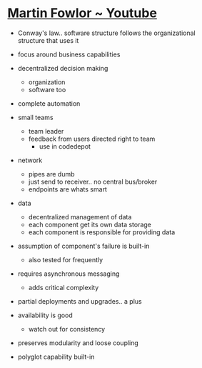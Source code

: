 # [Martin Fowlor ~ Youtube](https://youtu.be/2yko4TbC8cI)

- Conway's law.. software structure follows the organizational  
  structure that uses it
- focus around business capabilities
- decentralized decision making
  - organization
  - software too

- complete automation

- small teams
  - team leader
  - feedback from users directed right to team
    - use in codedepot

- network
  - pipes are dumb
  - just send to receiver.. no central bus/broker
  - endpoints are whats smart

- data
  - decentralized management of data
  - each component get its own data storage
  - each component is responsible for providing data

- assumption of component's failure is built-in
  - also tested for frequently

- requires asynchronous messaging
  - adds critical complexity

- partial deployments and upgrades.. a plus
- availability is good
  - watch out for consistency

- preserves modularity and loose coupling
- polyglot capability built-in
